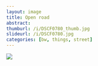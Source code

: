 ```yaml
---
layout: image
title: Open road
abstract: 
thumburl: /i/DSCF0780_thumb.jpg
slideurl: /i/DSCF0780.jpg
categories: [bw, things, street]
---
```

![]({{site.url}}/i/DSCF0780.jpg)

